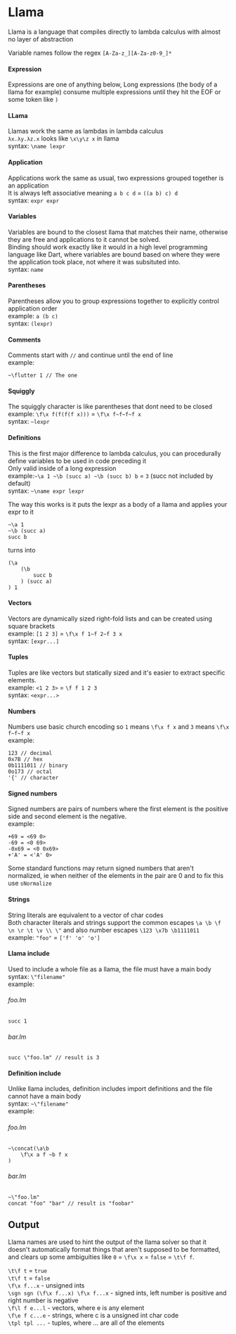 # Llama

Llama is a language that compiles directly to lambda calculus with almost no layer of abstraction

Variable names follow the regex `[A-Za-z_][A-Za-z0-9_]*`

#### Expression
Expressions are one of anything below, Long expressions (the body of a llama for example) consume multiple expressions until they hit the EOF or some token like `)`

#### LLama
Llamas work the same as lambdas in lambda calculus<br/>
`λx.λy.λz.x` looks like `\x\y\z x` in llama<br/>
syntax: `\name lexpr`

#### Application
Applications work the same as usual, two expressions grouped together is an application<br/>
It is always left associative meaning `a b c d` = `((a b) c) d`<br/>
syntax: `expr expr`

#### Variables
Variables are bound to the closest llama that matches their name, otherwise they are free and applications to it cannot be solved.<br/>
Binding should work exactly like it would in a high level programming language like Dart, where variables are bound based on where they were the application took place, not where it was subsituted into.<br/>
syntax: `name`

#### Parentheses
Parentheses allow you to group expressions together to explicitly control application order<br/>
example: `a (b c)`<br/>
syntax: `(lexpr)`

#### Comments
Comments start with `//` and continue until the end of line<br/>
example:
```
~\flutter 1 // The one
```

#### Squiggly
The squiggly character is like parentheses that dont need to be closed<br/>
example: `\f\x f(f(f(f x)))` = `\f\x f~f~f~f x`<br/>
syntax: `~lexpr`

#### Definitions
This is the first major difference to lambda calculus, you can procedurally define variables to be used in code preceding it<br/>
Only valid inside of a long expression<br/>
example:`~\a 1 ~\b (succ a) ~\b (succ b) b` = `3` (succ not included by default)<br/>
syntax: `~\name expr lexpr`<br/>

The way this works is it puts the lexpr as a body of a llama and applies your expr to it
```
~\a 1
~\b (succ a)
succ b
```
turns into
```
(\a
    (\b
        succ b
    ) (succ a)
) 1
```

#### Vectors
Vectors are dynamically sized right-fold lists and can be created using square brackets<br/>
example: `[1 2 3]` = `\f\x f 1~f 2~f 3 x`<br/>
syntax: `[expr...]`

#### Tuples
Tuples are like vectors but statically sized and it's easier to extract specific elements.<br/>
example: `<1 2 3>` = `\f f 1 2 3`<br/>
syntax: `<expr...>`

#### Numbers
Numbers use basic church encoding so `1` means `\f\x f x` and `3` means `\f\x f~f~f x`<br/>
example:
```
123 // decimal
0x7B // hex
0b1111011 // binary
0o173 // octal
'{' // character
```

#### Signed numbers
Signed numbers are pairs of numbers where the first element is the positive side and second element is the negative.<br/>
example: 
```
+69 = <69 0>
-69 = <0 69>
-0x69 = <0 0x69>
+'A' = <'A' 0>
```

Some standard functions may return signed numbers that aren't normalized, ie when neither of the elements in the pair are 0 and to fix this use `sNormalize`

#### Strings
String literals are equivalent to a vector of char codes<br/>
Both character literals and strings support the common escapes `\a \b \f \n \r \t \v \\ \"` and also number escapes `\123 \x7b \b1111011`<br/>
example: `"foo"` = `['f' 'o' 'o']`<br/>

#### Llama include
Used to include a whole file as a llama, the file must have a main body</br>
syntax: `\"filename"`<br/>
example:
###### foo.lm
```
succ 1
```
###### bar.lm
```
succ \"foo.lm" // result is 3
```

#### Definition include
Unlike llama includes, definition includes import definitions and the file cannot have a main body<br/>
syntax: `~\"filename"`<br/>
example:
###### foo.lm
```
~\concat(\a\b
    \f\x a f ~b f x
)
```
###### bar.lm
```
~\"foo.lm"
concat "foo" "bar" // result is "foobar"
```

## Output

Llama names are used to hint the output of the llama solver so that it doesn't automatically format things that aren't supposed to be formatted, and clears up some ambiguities like `0` = `\f\x x` = `false` = `\t\f f`.

`\t\f t` = `true`<br/>
`\t\f t` = `false`<br/>
`\f\x f...x` - unsigned ints<br/>
`\sgn sgn (\f\x f...x) \f\x f...x` - signed ints, left number is positive and right number is negative<br/>
`\f\l f e...l` - vectors, where e is any element<br/>
`\f\e f c...e` - strings, where c is a unsigned int char code<br/>
`\tpl tpl ...` - tuples, where ... are all of the elements
